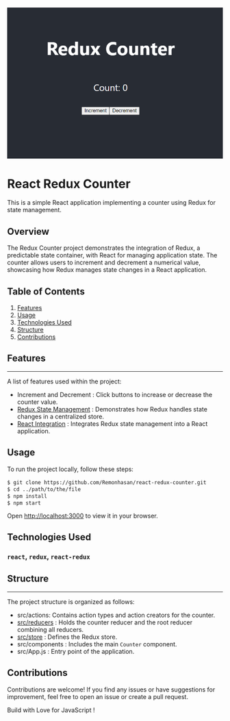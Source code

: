 ![Redux Counter](https://github.com/Remonhasan/react-redux-counter/blob/main/redux-counter.png)

# React Redux Counter 

This is a simple React application implementing a counter using Redux for state management.

## Overview

The Redux Counter project demonstrates the integration of Redux, a predictable state container, 
with React for managing application state. The counter allows users to increment and decrement a 
numerical value, showcasing how Redux manages state changes in a React application.

## Table of Contents
1. [Features](#features)
2. [Usage](#usage)
3. [Technologies Used](#technology-used)
4. [Structure](#structure)
5. [Contributions](#contributions)

## Features
***
A list of features used within the project:
* Increment and Decrement : Click buttons to increase or decrease the counter value.
* [Redux State Management](https://redux.js.org/) : Demonstrates how Redux handles state changes in a centralized store.
* [React Integration](https://react.dev/) : Integrates Redux state management into a React application.
 
## Usage

To run the project locally, follow these steps:

```
$ git clone https://github.com/Remonhasan/react-redux-counter.git
$ cd ../path/to/the/file
$ npm install
$ npm start
```

Open [http://localhost:3000](http://localhost:3000) to view it in your browser.

## Technologies Used

### `react`, `redux`, `react-redux`

## Structure

***
The project structure is organized as follows:
* src/actions: Contains action types and action creators for the counter.
* [src/reducers](https://react.dev/reference/react/useReducer) : Holds the counter reducer and the root reducer combining all reducers.
* [src/store](https://redux.js.org/api/store) : Defines the Redux store.
* src/components : Includes the main `Counter` component.
* src/App.js : Entry point of the application.


## Contributions

Contributions are welcome! If you find any issues or have suggestions for improvement, 
feel free to open an issue or create a pull request.

Build with Love for JavaScript ! 
